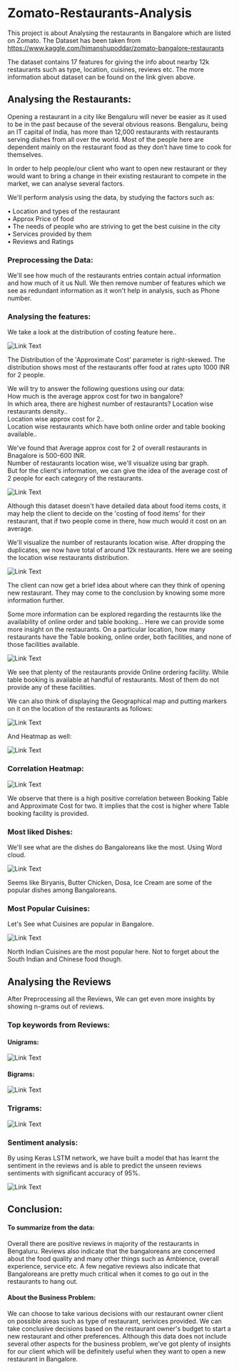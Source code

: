 # Zomato-Restaurants-Analysis
This project is about Analysing the restaurants in Bangalore which are listed on Zomato. The Dataset has been taken from https://www.kaggle.com/himanshupoddar/zomato-bangalore-restaurants

The dataset contains 17 features for giving the info about nearby 12k restaurants such as type, location, cuisines, reviews etc.
The more information about dataset can be found on the link given above.

## Analysing the Restaurants:
Opening a restaurant in a city like Bengaluru will never be easier as it used to be in the past because of the several obvious reasons. Bengaluru, being an IT capital of India, has more than 12,000 restaurants with restaurants serving dishes from all over the world. Most of the people here are dependent mainly on the restaurant food as they don’t have time to cook for themselves.

In order to help people/our client who want to open new restaurant or they would want to bring a change in their existing restaurant to compete in the market, we can analyse several factors.

We'll perform analysis using the data, by studying the factors such as:

• Location and types of the restaurant  
• Approx Price of food  
• The needs of people who are striving to get the best cuisine in the city  
• Services provided by them  
• Reviews and Ratings  

### Preprocessing the Data:
We'll see how much of the restaurants entries contain actual information and how much of it us Null. We then remove number of features which we see as redundant information as it won't help in analysis, such as Phone number.

### Analysing the features:
We take a look at the distribution of costing feature here..

![Link Text](https://github.com/SamSKore/Zomato-Restaurants-Analysis/blob/master/Vizualizations/Disribution%20of%20Approx%20cost%20for%202.png)

The Distribution of the 'Approximate Cost' parameter is right-skewed. The distribution shows most of the restaurants offer food at rates upto 1000 INR for 2 people.

We will try to answer the following questions using our data:  
How much is the average approx cost for two in bangalore?  
In which area, there are highest number of restaurants? Location wise restaurants density..  
Location wise approx cost for 2..  
Location wise restaurants which have both online order and table booking available..  

We've found that Average approx cost for 2 of overall restaurants in Bnagalore is 500-600 INR.  
Number of restaurants location wise, we'll visualize using bar graph.  
But for the client's information, we can give the idea of the average cost of 2 people for each category of the restaurants.

![Link Text](https://github.com/SamSKore/Zomato-Restaurants-Analysis/blob/master/Vizualizations/Restaurants'%20Category-wise%20Avg%20Cost%20for%202.png)

Although this dataset doesn't have detailed data about food items costs, it may help the client to decide on the 'costing of food items' for their restaurant, that if two people come in there, how much would it cost on an average.

We'll visualize the number of restaurants location wise. After dropping the duplicates, we now have total of around 12k restaurants. Here we are seeing the location wise restaurants distribution.

![Link Text](https://github.com/SamSKore/Zomato-Restaurants-Analysis/blob/master/Vizualizations/Rest_densities.png)

The client can now get a brief idea about where can they think of opening new restaurant. They may come to the conclusion by knowing some more information further.

Some more information can be explored regarding the restaurnts like the availability of online order and table booking...
Here we can provide some more insight on the restaurants. On a particular location, how many restaurants have the Table booking, online order, both facilities, and none of those facilities available.

![Link Text](https://github.com/SamSKore/Zomato-Restaurants-Analysis/blob/master/Vizualizations/table_book_ordering.png)

We see that plenty of the restaurants provide Online ordering facility. While table booking is available at handful of restaurants.
Most of them do not provide any of these facilities.

We can also think of displaying the Geographical map and putting markers on it on the location of the restaurants as follows:

![Link Text](https://github.com/SamSKore/Zomato-Restaurants-Analysis/blob/master/Vizualizations/Map%20with%20markers.png)

And Heatmap as well:

![Link Text](https://github.com/SamSKore/Zomato-Restaurants-Analysis/blob/master/Vizualizations/Geo%20Heatmap.png)

### Correlation Heatmap:

![Link Text](https://github.com/SamSKore/Zomato-Restaurants-Analysis/blob/master/Vizualizations/Correlation%20Heatmap.png)

We observe that there is a high positive correlation between Booking Table and Approximate Cost for two.
It implies that the cost is higher where Table booking facility is provided.

### Most liked Dishes:
We'll see what are the dishes do Bangaloreans like the most. Using Word cloud.

![Link Text](https://github.com/SamSKore/Zomato-Restaurants-Analysis/blob/master/Vizualizations/Most%20liked%20dishes.png)

Seems like Biryanis, Butter Chicken, Dosa, Ice Cream are some of the popular dishes among Bangaloreans.

### Most Popular Cuisines:
Let's See what Cuisines are popular in Bangalore.

![Link Text](https://github.com/SamSKore/Zomato-Restaurants-Analysis/blob/master/Vizualizations/Most%20popular%20Cuisines.png)

North Indian Cuisines are the most popular here. Not to forget about the South Indian and Chinese food though.

## Analysing the Reviews

After Preprocessing all the Reviews, We can get even more insights by showing n-grams out of reviews.

### Top keywords from Reviews:

#### Unigrams:

![Link Text](https://github.com/SamSKore/Zomato-Restaurants-Analysis/blob/master/Vizualizations/Unigrams.png)

#### Bigrams:

![Link Text](https://github.com/SamSKore/Zomato-Restaurants-Analysis/blob/master/Vizualizations/Bigrams.png)

### Trigrams:

![Link Text](https://github.com/SamSKore/Zomato-Restaurants-Analysis/blob/master/Vizualizations/Trigrams.png)

### Sentiment analysis:

By using Keras LSTM network, we have built a model that has learnt the sentiment in the reviews and is able to predict the unseen reviews sentiments with significant accuracy of 95%.

![Link Text](https://github.com/SamSKore/Zomato-Restaurants-Analysis/blob/master/Vizualizations/Confusion%20Matrix.png)


## Conclusion:

#### To summarize from the data:
Overall there are positive reviews in majority of the restaurants in Bengaluru. Reviews also indicate that the bangaloreans are concerned about the food quality and many other things such as Ambience, overall experience, service etc. A few negative reviews also indicate that Bangaloreans are pretty much critical when it comes to go out in the restaurants to hang out.

#### About the Business Problem:
We can choose to take various decisions with our restaurant owner client on possible areas such as type of restaurant, serivices provided. We can take conclusive decisions based on the restaurant owner's budget to start a new restaurant and other preferences.
Although this data does not include several other aspects for the business problem, we've got plenty of insights for our client which will be definitely useful when they want to open a new restaurant in Bangalore.
